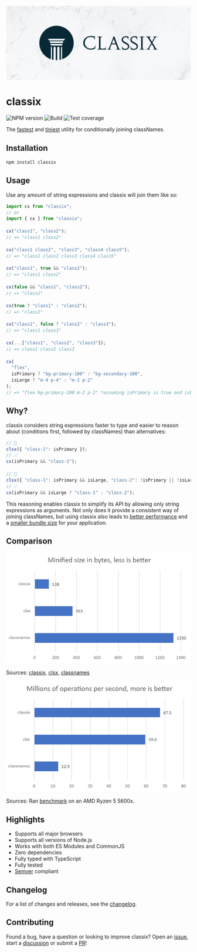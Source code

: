 ![Banner](media/banner.jpg)

# classix

![NPM version](https://img.shields.io/npm/v/classix?style=flat-square)
![Build](https://img.shields.io/github/workflow/status/alexnault/classix/ci-and-publish?style=flat-square)
![Test coverage](https://img.shields.io/codecov/c/github/alexnault/classix?style=flat-square)

The [fastest](#comparison) and [tiniest](#comparison) utility for conditionally joining classNames.

## Installation

```bash
npm install classix
```

## Usage

Use any amount of string expressions and classix will join them like so:

```js
import cx from "classix";
// or
import { cx } from "classix";

cx("class1", "class2");
// => "class1 class2"

cx("class1 class2", "class3", "class4 class5");
// => "class1 class2 class3 class4 class5"

cx("class1", true && "class2");
// => "class1 class2"

cx(false && "class1", "class2");
// => "class2"

cx(true ? "class1" : "class2");
// => "class1"

cx("class1", false ? "class2" : "class3");
// => "class1 class3"

cx(...["class1", "class2", "class3"]);
// => class1 class2 class3

cx(
  "flex",
  isPrimary ? "bg-primary-100" : "bg-secondary-100",
  isLarge ? "m-4 p-4" : "m-2 p-2"
);
// => "flex bg-primary-100 m-2 p-2" *assuming isPrimary is true and isLarge is false
```

## Why?

classix considers string expressions faster to type and easier to reason about (conditions first, followed by classNames) than alternatives:

```js
// 🚫
clsx({ "class-1": isPrimary });
// ✅
cx(isPrimary && "class-1");

// 🚫
clsx({ "class-1": isPrimary && isLarge, "class-2": !isPrimary || !isLarge });
// ✅
cx(isPrimary && isLarge ? "class-1" : "class-2");
```

This reasoning enables classix to simplify its API by allowing only string expressions as arguments. Not only does it provide a consistent way of joining classNames, but using classix also leads to [better performance](#comparison) and a [smaller bundle size](#comparison) for your application.

## Comparison

![Size comparison chart](media/size.png)

Sources: [classix](https://bundlejs.com/api?q=classix), [clsx](https://bundlejs.com/api?q=clsx), [classnames](https://bundlejs.com/api?q=classnames)

![Performance comparison chart](media/perf.png)

Sources: Ran [benchmark](benchmark/) on an AMD Ryzen 5 5600x.

## Highlights

- Supports all major browsers
- Supports all versions of Node.js
- Works with both ES Modules and CommonJS
- Zero dependencies
- Fully typed with TypeScript
- Fully tested
- [Semver](https://semver.org/) compliant

## Changelog

For a list of changes and releases, see the [changelog](https://github.com/alexnault/classix/releases).

## Contributing

Found a bug, have a question or looking to improve classix? Open an [issue](https://github.com/alexnault/classix/issues/new), start a [discussion](https://github.com/alexnault/classix/discussions/new) or submit a [PR](https://github.com/alexnault/classix/fork)!
